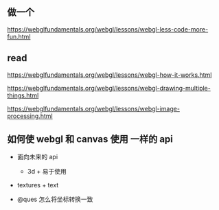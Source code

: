 ## 做一个

https://webglfundamentals.org/webgl/lessons/webgl-less-code-more-fun.html

## read

https://webglfundamentals.org/webgl/lessons/webgl-how-it-works.html

https://webglfundamentals.org/webgl/lessons/webgl-drawing-multiple-things.html

https://webglfundamentals.org/webgl/lessons/webgl-image-processing.html

## 如何使 webgl 和 canvas 使用 一样的 api

-   面向未来的 api

    -   3d + 易于使用

-   textures + text

*   @ques 怎么将坐标转换一致
